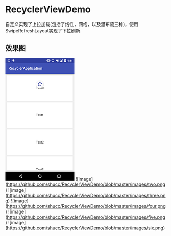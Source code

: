 # RecyclerViewDemo
自定义实现了上拉加载(包括了线性，网格，以及瀑布流三种)，使用SwipeRefreshLayout实现了下拉刷新
## 效果图
![image](https://github.com/shucc/RecyclerViewDemo/blob/master/images/one.png)
![image] (https://github.com/shucc/RecyclerViewDemo/blob/master/images/two.png)
![image] (https://github.com/shucc/RecyclerViewDemo/blob/master/images/three.png)
![image] (https://github.com/shucc/RecyclerViewDemo/blob/master/images/four.png)
![image] (https://github.com/shucc/RecyclerViewDemo/blob/master/images/five.png)
![image] (https://github.com/shucc/RecyclerViewDemo/blob/master/images/six.png)
